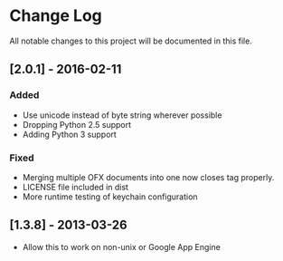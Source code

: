 # Change Log
All notable changes to this project will be documented in this file.

## [2.0.1] - 2016-02-11
### Added
- Use unicode instead of byte string wherever possible
- Dropping Python 2.5 support
- Adding Python 3 support
### Fixed
- Merging multiple OFX documents into one now closes tag properly.
- LICENSE file included in dist
- More runtime testing of keychain configuration

## [1.3.8] - 2013-03-26
- Allow this to work on non-unix or Google App Engine
